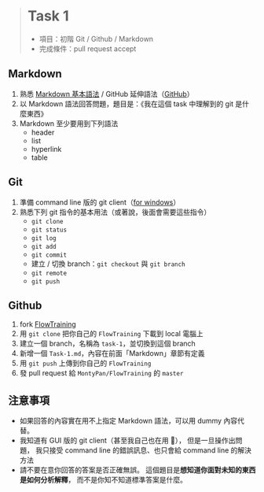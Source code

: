 > # Task 1 #
> * 項目：初階 Git / Github / Markdown
> * 完成條件：pull request accept


Markdown
--------

1. 熟悉 [Markdown 基本語法][markdown] / GitHub 延伸語法（[GitHub]）
1. 以 Markdown 語法回答問題，題目是：《我在這個 task 中理解到的 git 是什麼東西》
1. Markdown 至少要用到下列語法
	* header
	* list
	* hyperlink
	* table

[markdown]: http://daringfireball.net/projects/markdown/syntax
[GitHub]: https://guides.github.com/features/mastering-markdown/


Git
---

1. 準備 command line 版的 git client（[for windows](https://git-scm.com/download/win)）
1. 熟悉下列 git 指令的基本用法（或著說，後面會需要這些指令）
	* `git clone`
	* `git status`
	* `git log`
	* `git add`
	* `git commit`
	* 建立 / 切換 branch：`git checkout` 與 `git branch`
	* `git remote`
	* `git push`
	

Github
------

1. fork [FlowTraining](https://github.com/DontCareAbout/FlowTraining)
1. 用 `git clone` 把你自己的 `FlowTraining` 下載到 local 電腦上
1. 建立一個 branch，名稱為 `task-1`，並切換到這個 branch
1. 新增一個 `Task-1.md`，內容在前面「Markdown」章節有定義
1. 用 `git push` 上傳到你自己的 `FlowTraining`
1. 發 pull request 給 `MontyPan/FlowTraining` 的 `master`


注意事項
--------

* 如果回答的內容實在用不上指定 Markdown 語法，可以用 dummy 內容代替。
* 我知道有 GUI 版的 git client（甚至我自己也在用 :dancer:），
	但是一旦操作出問題，
	我只接受 command line 的錯誤訊息、也只會給 command line 的解決方法
* 請不要在意你回答的答案是否正確無誤。
	這個題目是**想知道你面對未知的東西是如何分析解釋**，
	而不是你知不知道標準答案是什麼。

